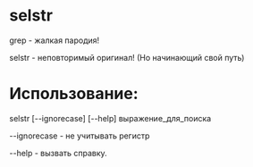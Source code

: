 # selstr
grep - жалкая пародия!

selstr - неповторимый оригинал! (Но начинающий свой путь)



# Использование:

selstr [--ignorecase] [--help] выражение_для_поиска

--ignorecase - не учитывать регистр

--help - вызвать справку.
